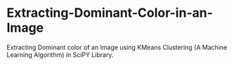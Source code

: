 # Extracting-Dominant-Color-in-an-Image
 Extracting Dominant color of an Image using KMeans Clustering (A Machine Learning Algorithm) in SciPY Library.
